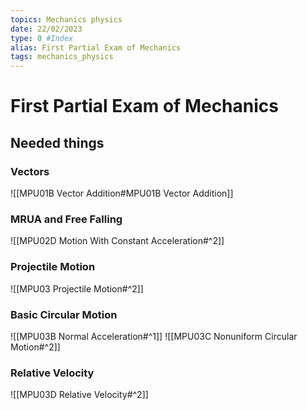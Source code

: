 ```yaml
---
topics: Mechanics physics
date: 22/02/2023
type: 0 #Index
alias: First Partial Exam of Mechanics
tags: mechanics_physics
---
```

# First Partial Exam of Mechanics
## Needed things

### Vectors
![[MPU01B Vector Addition#MPU01B Vector Addition]]

### MRUA and Free Falling
![[MPU02D Motion With Constant Acceleration#^2]]

### Projectile Motion
![[MPU03 Projectile Motion#^2]]

### Basic Circular Motion
![[MPU03B Normal Acceleration#^1]]
![[MPU03C Nonuniform Circular Motion#^2]]

### Relative Velocity
![[MPU03D Relative Velocity#^2]]